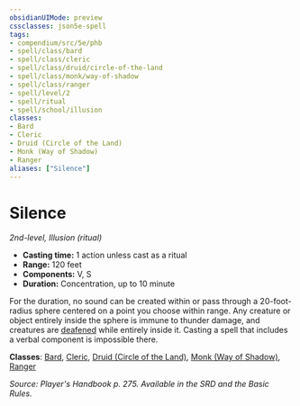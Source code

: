 ```yaml
---
obsidianUIMode: preview
cssclasses: json5e-spell
tags:
- compendium/src/5e/phb
- spell/class/bard
- spell/class/cleric
- spell/class/druid/circle-of-the-land
- spell/class/monk/way-of-shadow
- spell/class/ranger
- spell/level/2
- spell/ritual
- spell/school/illusion
classes:
- Bard
- Cleric
- Druid (Circle of the Land)
- Monk (Way of Shadow)
- Ranger
aliases: ["Silence"]
---
```

# Silence
*2nd-level, Illusion (ritual)*  

- **Casting time:** 1 action unless cast as a ritual
- **Range:** 120 feet
- **Components:** V, S
- **Duration:** Concentration, up to 10 minute

For the duration, no sound can be created within or pass through a 20-foot-radius sphere centered on a point you choose within range. Any creature or object entirely inside the sphere is immune to thunder damage, and creatures are [deafened](/3-Mechanics/CLI/rules/conditions.md#deafened) while entirely inside it. Casting a spell that includes a verbal component is impossible there.

**Classes**: [Bard](/3-Mechanics/CLI/classes/bard.md), [Cleric](/3-Mechanics/CLI/classes/cleric.md), [Druid (Circle of the Land)](/3-Mechanics/CLI/classes/druid-circle-of-the-land.md), [Monk (Way of Shadow)](/3-Mechanics/CLI/classes/monk-way-of-shadow.md), [Ranger](/3-Mechanics/CLI/classes/ranger.md)

*Source: Player's Handbook p. 275. Available in the SRD and the Basic Rules.*